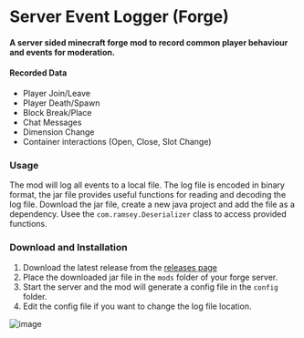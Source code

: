 # Server Event Logger (Forge)
#### A server sided minecraft forge mod to record common player behaviour and events for moderation.

#### Recorded Data
- Player Join/Leave
- Player Death/Spawn
- Block Break/Place
- Chat Messages
- Dimension Change
- Container interactions (Open, Close, Slot Change)

### Usage
The mod will log all events to a local file. The log file is encoded in binary format, the jar file provides useful functions for reading and decoding the log file. Download the jar file, create a new java project and add the file as a dependency. Usee the `com.ramsey.Deserializer` class to access provided functions.

### Download and Installation
1. Download the latest release from the [releases page](https://github.com/someramsey/Forge-ServerEventLogger/releases/)
2. Place the downloaded jar file in the `mods` folder of your forge server.
3. Start the server and the mod will generate a config file in the `config` folder.
4. Edit the config file if you want to change the log file location.

![image](https://github.com/user-attachments/assets/1d2a1665-6f2e-4e07-a3f4-b6aaedb98946)

